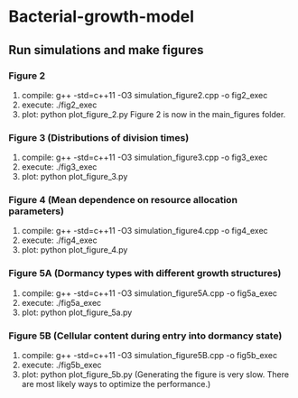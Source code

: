 # Bacterial-growth-model


## Run simulations and make figures 

### Figure 2
1. compile: g++ -std=c++11 -O3 simulation_figure2.cpp -o fig2_exec
2. execute: ./fig2_exec
3. plot: python plot_figure_2.py
Figure 2 is now in the main_figures folder.

### Figure 3 (Distributions of division times)
1. compile: g++ -std=c++11 -O3 simulation_figure3.cpp -o fig3_exec
2. execute: ./fig3_exec
3. plot: python plot_figure_3.py

### Figure 4 (Mean dependence on resource allocation parameters)
1. compile: g++ -std=c++11 -O3 simulation_figure4.cpp -o fig4_exec
2. execute: ./fig4_exec
3. plot: python plot_figure_4.py

### Figure 5A (Dormancy types with different growth structures)
1. compile: g++ -std=c++11 -O3 simulation_figure5A.cpp -o fig5a_exec
2. execute: ./fig5a_exec
3. plot: python plot_figure_5a.py

### Figure 5B (Cellular content during entry into dormancy state)
1. compile: g++ -std=c++11 -O3 simulation_figure5B.cpp -o fig5b_exec
2. execute: ./fig5b_exec
3. plot: python plot_figure_5b.py
(Generating the figure is very slow. There are most likely ways to optimize the performance.)
